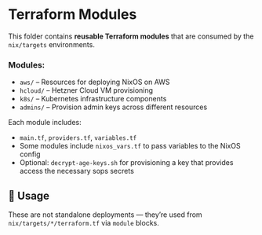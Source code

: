 # Terraform Modules

This folder contains **reusable Terraform modules** that are consumed by the `nix/targets` environments.

### Modules:

* `aws/` – Resources for deploying NixOS on AWS
* `hcloud/` – Hetzner Cloud VM provisioning
* `k8s/` – Kubernetes infrastructure components
* `admins/` – Provision admin keys across different resources

Each module includes:

* `main.tf`, `providers.tf`, `variables.tf`
* Some modules include `nixos_vars.tf` to pass variables to the NixOS config
* Optional: `decrypt-age-keys.sh` for provisioning a key that provides access the necessary sops secrets

## 🔁 Usage

These are not standalone deployments — they’re used from `nix/targets/*/terraform.tf` via `module` blocks.
